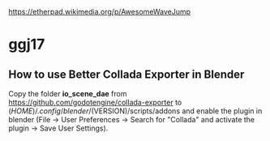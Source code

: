 https://etherpad.wikimedia.org/p/AwesomeWaveJump
# ggj17

## How to use Better Collada Exporter in Blender
Copy the folder **io_scene_dae** from https://github.com/godotengine/collada-exporter to $(HOME)/.config/blender/$(VERSION)/scripts/addons and enable the plugin in blender (File -> User Preferences -> Search for "Collada" and activate the plugin -> Save User Settings).
